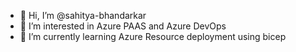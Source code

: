 - 👋 Hi, I’m @sahitya-bhandarkar
- 👀 I’m interested in Azure PAAS and Azure DevOps
- 🌱 I’m currently learning Azure Resource deployment using bicep


<!---
sahitya-bhandarkar/sahitya-bhandarkar is a ✨ special ✨ repository because its `README.md` (this file) appears on your GitHub profile.
You can click the Preview link to take a look at your changes.
--->
